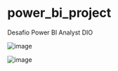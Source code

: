 # power_bi_project
Desafio Power BI Analyst DIO

![image](https://github.com/gabrielcampos21/power_bi_project/assets/89919603/dfa7c39a-826f-49d0-ab1d-ecb68c352f35)

![image](https://github.com/gabrielcampos21/power_bi_project/assets/89919603/61f59037-ab48-42b7-82f0-d0cbede448f4)

